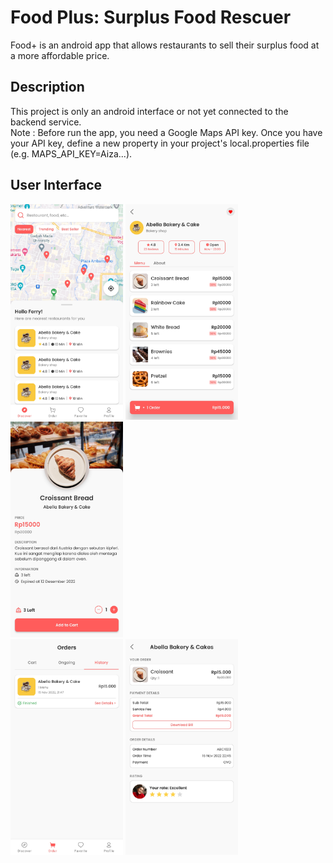 # Food Plus: Surplus Food Rescuer
Food+ is an android app that allows restaurants to sell their surplus food at a more affordable price.

## Description
This project is only an android interface or not yet connected to the backend service.<br/>
Note : Before run the app, you need a Google Maps API key. Once you have your API key, define a new property in your
project's local.properties file (e.g. MAPS_API_KEY=Aiza...).

## User Interface
<img src="images/discover.jpg" width=180>
<img src="images/restaurant.jpg" width=180>
<img src="images/menu.jpg" width=180><br/>
<img src="images/orderhistory.jpg" width=180>
<img src="images/history.jpg" width=180>